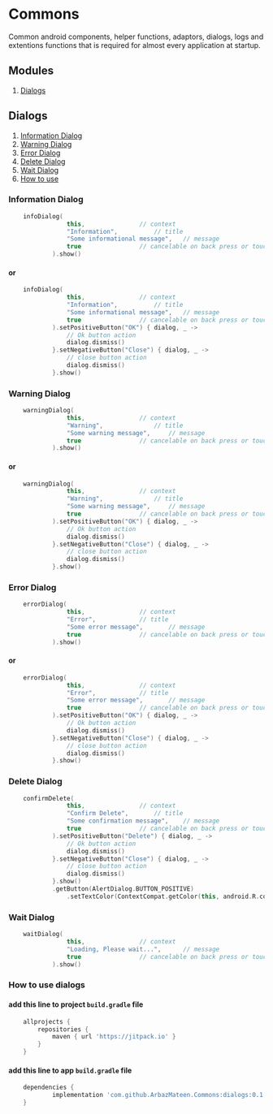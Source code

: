 # Commons
Common android components, helper functions, adaptors, dialogs, logs and extentions functions that is required for almost every application at startup.

## Modules
1. [Dialogs](#Dialogs)

## Dialogs
1. [Information Dialog](#Information-Dialog)
2. [Warning Dialog](#Warning-Dialog)
3. [Error Dialog](#Error-Dialog)
4. [Delete Dialog](#Delete-Dialog)
5. [Wait Dialog](#Wait-Dialog)
6. [How to use](#How-to-use-dialogs)

### Information Dialog
```kotlin
	infoDialog(
                this,   			// context
                "Information",  		// title
                "Some informational message",   // message
                true    			// cancelable on back press or touch anywhere on the screen
            ).show()
```
#### or
```kotlin
	infoDialog(
                this,   			// context
                "Information",  		// title
                "Some informational message",   // message
                true    			// cancelable on back press or touch anywhere on the screen
            ).setPositiveButton("OK") { dialog, _ ->
                // Ok button action
                dialog.dismiss()
            }.setNegativeButton("Close") { dialog, _ ->
                // close button action
                dialog.dismiss()
            }.show()
```

### Warning Dialog
```kotlin
	warningDialog(
                this,   			// context
                "Warning",  			// title
                "Some warning message",   	// message
                true    			// cancelable on back press or touch anywhere on the screen
            ).show()
```
#### or
```kotlin
	warningDialog(
                this,   			// context
                "Warning",  			// title
                "Some warning message",   	// message
                true    			// cancelable on back press or touch anywhere on the screen
            ).setPositiveButton("OK") { dialog, _ ->
                // Ok button action
                dialog.dismiss()
            }.setNegativeButton("Close") { dialog, _ ->
                // close button action
                dialog.dismiss()
            }.show()
```

### Error Dialog
```kotlin
	errorDialog(
                this,   			// context
                "Error",  			// title
                "Some error message",   	// message
                true    			// cancelable on back press or touch anywhere on the screen
            ).show()
```
#### or
```kotlin
	errorDialog(
                this,   			// context
                "Error",  			// title
                "Some error message",   	// message
                true    			// cancelable on back press or touch anywhere on the screen
            ).setPositiveButton("OK") { dialog, _ ->
                // Ok button action
                dialog.dismiss()
            }.setNegativeButton("Close") { dialog, _ ->
                // close button action
                dialog.dismiss()
            }.show()
```

### Delete Dialog
```kotlin
	confirmDelete(
                this,   			// context
                "Confirm Delete",  		// title
                "Some confirmation message",   	// message
                true    			// cancelable on back press or touch anywhere on the screen
            ).setPositiveButton("Delete") { dialog, _ ->
                // Ok button action
                dialog.dismiss()
            }.setNegativeButton("Close") { dialog, _ ->
                // close button action
                dialog.dismiss()
            }.show()
            .getButton(AlertDialog.BUTTON_POSITIVE)
                .setTextColor(ContextCompat.getColor(this, android.R.color.holo_red_light))
```

### Wait Dialog
```kotlin
	waitDialog(
                this,   			// context
                "Loading, Please wait...",  	// message
                true    			// cancelable on back press or touch anywhere on the screen
            ).show()
```

### How to use dialogs
#### add this line to project `build.gradle` file
```gradle
	allprojects {
		repositories {
			maven { url 'https://jitpack.io' }
		}
	}
```
#### add this line to app `build.gradle` file
```gradle
	dependencies {
	        implementation 'com.github.ArbazMateen.Commons:dialogs:0.1.1'
	}
```
